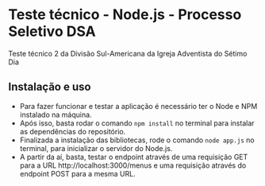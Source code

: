 # Teste técnico - Node.js - Processo Seletivo DSA

Teste técnico 2 da Divisão Sul-Americana da Igreja Adventista do Sétimo Dia

## Instalação e uso

 - Para fazer funcionar e testar a aplicação é necessário ter o Node e NPM instalado na máquina.
 - Após isso, basta rodar o comando `npm install` no terminal para instalar as dependências do repositório.
 - Finalizada a instalação das bibliotecas, rode o comando `node app.js` no terminal, para inicializar o servidor do Node.js.
  - A partir da aí, basta, testar o endpoint através de uma requisição GET para a URL http://localhost:3000/menus e uma requisição através do endpoint POST para a mesma URL.
